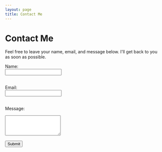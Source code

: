 ```yaml
---
layout: page
title: Contact Me
---
```


# Contact Me

Feel free to leave your name, email, and message below. I'll get back to you as soon as possible.

<form action="https://formspree.io/f/{your_form_id}" method="POST">
  <label for="name">Name:</label><br>
  <input type="text" id="name" name="name" required><br><br>
  
  <label for="email">Email:</label><br>
  <input type="email" id="email" name="_replyto" required><br><br>
  
  <label for="message">Message:</label><br>
  <textarea id="message" name="message" rows="4" required></textarea><br><br>
  
  <input type="submit" value="Submit">
</form>
